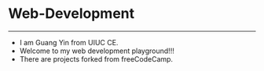 # Web-Development
---
- I am Guang Yin from UIUC CE.  
- Welcome to my web development playground!!!  
- There are projects forked from freeCodeCamp.
